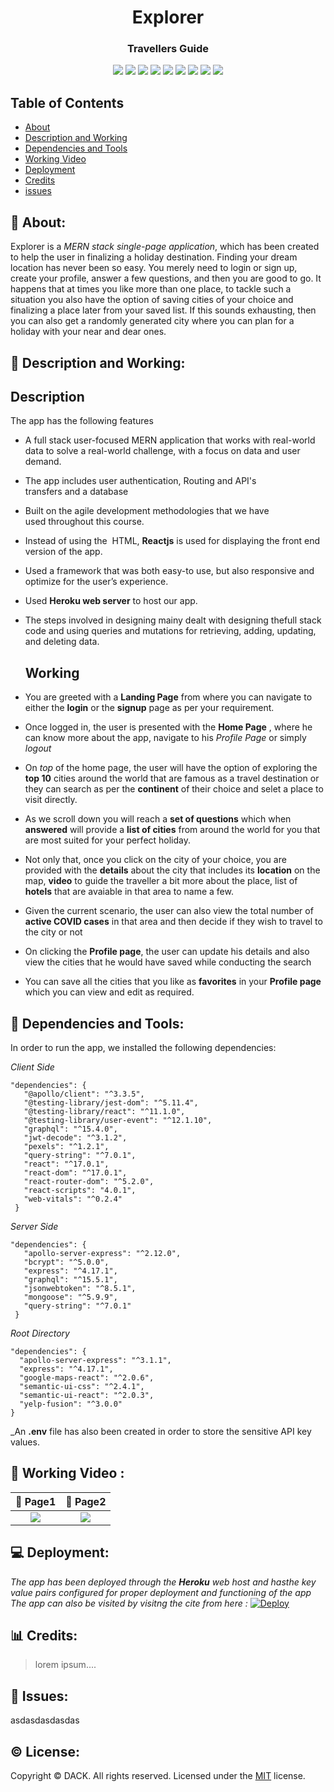 <h1 align = "center">Explorer</h1>
 <h3 align = "center">Travellers Guide</h3>

<p align = "center">
  <img src="https://img.shields.io/npm/v/npm?color=red&logo=npm"/>
  <img src="https://img.shields.io/node/v/jest"/>
  <img src="https://img.shields.io/github/license/DACK-OF-ALL-TRADES/explorer?color=cyan&label=License&logo=github&logoColor=cyan"/>
  <img src="https://img.shields.io/github/issues/DACK-OF-ALL-TRADES/explorer?color=yellow&label=Issues&logo=github&logoColor=yellow">
  <img src="https://img.shields.io/github/last-commit/DACK-OF-ALL-TRADES/explorer?color=orange&label=Last%20Commit&logo=git&logoColor=orange">
  <img src="https://img.shields.io/github/contributors/DACK-OF-ALL-TRADES/explorer?color=yellow&label=Contributors&logo=git&logoColor=yellow">
  <img src="https://img.shields.io/github/languages/count/DACK-OF-ALL-TRADES/explorer?color=green&label=Languages&logo=github&logoColor=green">
  <img src="https://img.shields.io/github/languages/top/DACK-OF-ALL-TRADES/explorer?color=blue&label=ReactJS&logo=react&logoColor=white">
  <img src="https://img.shields.io/github/repo-size/DACK-OF-ALL-TRADES/explorer?color=purple&label=Repo%20Size&logo=github&logoColor=purple">
  
                                                                                    
</p>


 
 
## Table of Contents
* [About](#introduction)
* [Description and Working](#des)
* [Dependencies and Tools](#api)
* [Working Video](#details)
* [Deployment](#installations)
* [Credits](#credits)
* [issues](#issues)

 
## 🌲 About:
Explorer is a _MERN stack single-page application_, which has been created to help the user in finalizing a holiday destination. Finding your dream location has never been so easy. You merely need to login or sign up, create your profile, answer a few questions, and then you are good to go. It happens that at times you like more than one place, to tackle such a situation you also have the option of saving cities of your choice and finalizing a place later from your saved list. If this sounds exhausting, then you can also get a randomly generated city where you can plan for a holiday with your near and dear ones.
 
## 📓 Description and Working:
  ## Description
The app has the following features 
* A full stack user-focused MERN application that works with real-world data to solve a real-world challenge, with a focus on data and user demand.
* The app includes user authentication, Routing and API's transfers and a database 
* Built on the agile development methodologies that we have used throughout this course.
 * Instead of using the  HTML, __Reactjs__ is used for displaying the front end version of the app.
 * Used a framework that was both easy-to use, but also responsive and optimize for the user’s experience.
 * Used __Heroku web server__ to host our app.
 * The steps involved in designing mainy dealt with designing thefull stack code and using queries and mutations for retrieving, adding, updating, and deleting data.
 
   ## Working
 * You are greeted with a __Landing Page__ from where you can navigate to either the __login__ or the __signup__ page as per your requirement.
 * Once logged in, the user is presented with the __Home Page__ , where he can know more about the app, navigate to his _Profile Page_ or simply _logout_
 * On _top_ of the home page, the user will have the option of exploring the __top 10__ cities around the world that are famous as a travel destination or they can search as per the __continent__ of their choice and selet a place to visit directly.
 * As we scroll down you will reach a __set of questions__ which when __answered__ will provide a __list of cities__ from around the world for you that are most suited for your  perfect holiday.
 * Not only that, once you click on the city of your choice, you are provided with the __details__ about the city that includes its __location__ on the map, __video__ to guide the traveller a bit more about the place, list of __hotels__ that are avaiable in that area to name a few.
 * Given the current scenario, the user can also view the total number of __active COVID cases__ in that area and then decide if they wish to travel to the city or not
 * On clicking the __Profile page__, the user can update his details and also view the cities that he would have saved while conducting the search
 * You can save all the cities that you like as __favorites__ in your __Profile page__ which you can view and edit as required.

   
## 🧰 Dependencies and Tools:
 In order to run the app, we installed the following dependencies:

 _Client Side_
 ````
 "dependencies": {
    "@apollo/client": "^3.3.5",
    "@testing-library/jest-dom": "^5.11.4",
    "@testing-library/react": "^11.1.0",
    "@testing-library/user-event": "^12.1.10",
    "graphql": "^15.4.0",
    "jwt-decode": "^3.1.2",
    "pexels": "^1.2.1",
    "query-string": "^7.0.1",
    "react": "^17.0.1",
    "react-dom": "^17.0.1",
    "react-router-dom": "^5.2.0",
    "react-scripts": "4.0.1",
    "web-vitals": "^0.2.4"
  }
 
````

_Server Side_

 ````
 "dependencies": {
    "apollo-server-express": "^2.12.0",
    "bcrypt": "^5.0.0",
    "express": "^4.17.1",
    "graphql": "^15.5.1",
    "jsonwebtoken": "^8.5.1",
    "mongoose": "^5.9.9",
    "query-string": "^7.0.1"
  }
  ````
  
  _Root Directory_
  ````
 "dependencies": {
    "apollo-server-express": "^3.1.1",
    "express": "^4.17.1",
    "google-maps-react": "^2.0.6",
    "semantic-ui-css": "^2.4.1",
    "semantic-ui-react": "^2.0.3",
    "yelp-fusion": "^3.0.0"
  }
  
 ````
 _An __.env__ file has also been created in order to store the sensitive API key values. 

 


## 🌄 Working Video :

📃 Page1                    | 📃 Page2
:-------------------------:   |:-------------------------:
![](/assets/ss1.png)      |![](/assets/ss2.png)


## 💻 Deployment:
_The app has been deployed through the __Heroku__ web host and hasthe key value pairs configured for proper deployment and functioning of the app 
The app can also be visited by visitng the cite from here :_  [![Deploy](https://www.herokucdn.com/deploy/button.svg)](https://explorer-guide.herokuapp.com/)


## 📊 Credits:

> lorem ipsum....


## 📮 Issues:
asdasdasdasdas

## ©️ License:
Copyright © DACK. All rights reserved.
Licensed under the [MIT](https://github.com/DACK-OF-ALL-TRADES/explorer/blob/main/LICENSE) license.
